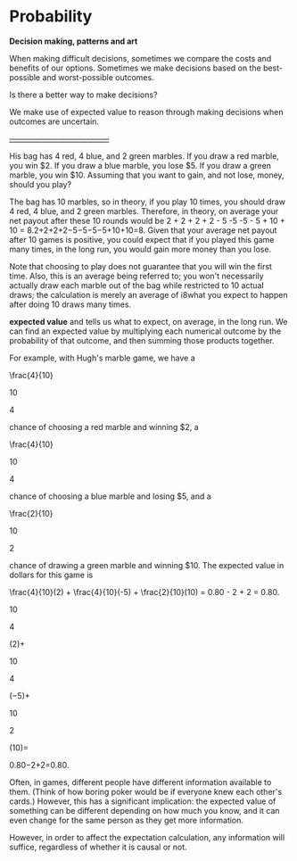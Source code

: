 # Probability

**Decision making, patterns and art**

When making difficult decisions, sometimes we compare the costs and benefits of our options. Sometimes we make decisions based on the best-possible and worst-possible outcomes.

Is there a better way to make decisions?

We make use of expected value to reason through making decisions when outcomes are uncertain.

~~____________________________~~

His bag has 4 red, 4 blue, and 2 green marbles. If you draw a red marble, you win $2. If you draw a blue marble, you lose $5. If you draw a green marble, you win $10. Assuming that you want to gain, and not lose, money, should you play?

The bag has 10 marbles, so in theory, if you play 10 times, you should draw 4 red, 4 blue, and 2 green marbles. Therefore, in theory, on average your net payout after these 10 rounds would be 2 + 2 + 2 + 2 - 5 -5 -5 - 5 + 10 + 10 = 8.2+2+2+2−5−5−5−5+10+10=8. Given that your average net payout after 10 games is positive, you could expect that if you played this game many times, in the long run, you would gain more money than you lose.

Note that choosing to play does not guarantee that you will win the first time. Also, this is an average being referred to; you won't necessarily actually draw each marble out of the bag while restricted to 10 actual draws; the calculation is merely an average of i8what you expect to happen after doing 10 draws many times.

**expected value** and tells us what to expect, on average, in the long run. We can find an expected value by multiplying each numerical outcome by the probability of that outcome, and then summing those products together.

For example, with Hugh's marble game, we have a

\frac{4}{10}

10

4

chance of choosing a red marble and winning $2, a

\frac{4}{10}

10

4

chance of choosing a blue marble and losing $5, and a

\frac{2}{10}

10

2

chance of drawing a green marble and winning $10. The expected value in dollars for this game is

\frac{4}{10}(2) + \frac{4}{10}(-5) + \frac{2}{10}(10) = 0.80 - 2 + 2 = 0.80.

10

4

(2)+

10

4

(−5)+

10

2

(10)=

0.80−2+2=0.80.

Often, in games, different people have different information available to them. (Think of how boring poker would be if everyone knew each other's cards.) However, this has a significant implication: the expected value of something can be different depending on how much you know, and it can even change for the same person as they get more information.

However, in order to affect the expectation calculation, any information will suffice, regardless of whether it is causal or not.